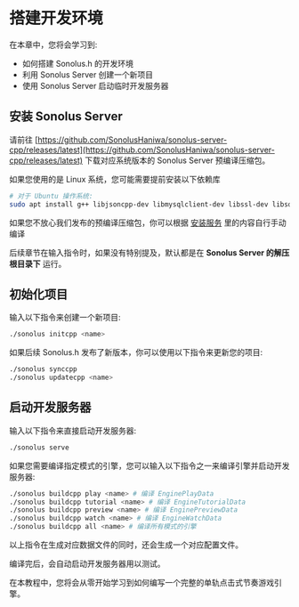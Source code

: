 # 搭建开发环境

在本章中，您将会学习到:

- 如何搭建 Sonolus.h 的开发环境
- 利用 Sonolus Server 创建一个新项目
- 使用 Sonolus Server 启动临时开发服务器

## 安装 Sonolus Server

请前往 [https://github.com/SonolusHaniwa/sonolus-server-cpp/releases/latest](https://github.com/SonolusHaniwa/sonolus-server-cpp/releases/latest) 下载对应系统版本的 Sonolus Server 预编译压缩包。

如果您使用的是 Linux 系统，您可能需要提前安装以下依赖库

```bash
# 对于 Ubuntu 操作系统:
sudo apt install g++ libjsoncpp-dev libmysqlclient-dev libssl-dev libsqlite3-dev libcurl4 libzip-dev -y
```

如果您不放心我们发布的预编译压缩包，你可以根据 [安装服务](/sonolus-server/2.%20install.md#安装服务) 里的内容自行手动编译

后续章节在输入指令时，如果没有特别提及，默认都是在 **Sonolus Server 的解压根目录下** 运行。

## 初始化项目

输入以下指令来创建一个新项目:

```bash
./sonolus initcpp <name>
```

如果后续 Sonolus.h 发布了新版本，你可以使用以下指令来更新您的项目:

```bash
./sonolus synccpp
./sonolus updatecpp <name>
```

## 启动开发服务器

输入以下指令来直接启动开发服务器:

```bash
./sonolus serve
```

如果您需要编译指定模式的引擎，您可以输入以下指令之一来编译引擎并启动开发服务器:

```bash
./sonolus buildcpp play <name> # 编译 EnginePlayData
./sonolus buildcpp tutorial <name> # 编译 EngineTutorialData
./sonolus buildcpp preview <name> # 编译 EnginePreviewData
./sonolus buildcpp watch <name> # 编译 EngineWatchData
./sonolus buildcpp all <name> # 编译所有模式的引擎
```

以上指令在生成对应数据文件的同时，还会生成一个对应配置文件。

编译完后，会自动启动开发服务器用以测试。

在本教程中，您将会从零开始学习到如何编写一个完整的单轨点击式节奏游戏引擎。